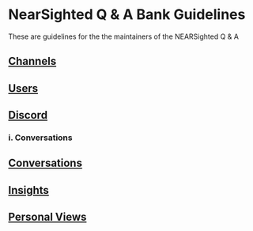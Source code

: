 # NearSighted Q & A Bank Guidelines

These are guidelines for the the maintainers of the NEARSighted Q & A 
## [Channels](https://github.com/near-sighted/NearSightedGL/blob/main/Channels.md)
## [Users](https://hackmd.io/nvMa0vC0QVag6mOK20RmrA)
## [Discord](https://github.com/near-sighted/NearSightedGL/blob/main/Discord.md)
### i. Conversations
## [Conversations](https://github.com/near-sighted/NearSightedGL/blob/main/Conversation.md)
## [Insights](https://hackmd.io/PtGLZr4eRmW8rK-yQ4-Fzw)

## [Personal Views](https://hackmd.io/4Dq8BN7GRwS2u90-MAUwtQ)
